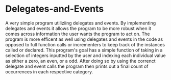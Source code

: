 # Delegates-and-Events
A very simple program utiliziing delegates and events. By implementing delegates and events it allows the program to be more robust when it comes across information the user wants the program to act on. The program is more efficent as well using delegates and events in the code as opposed to full function calls or incrementers to keep track of the instances called or declared. This program's goal has a simple function of taking in a selection of integers inputted by the user and indexing each individual value as either a zero, an even, or a odd. After doing so by using the correnct delegate and event calls the program then prints out a final count of occurrences in each respective category.
